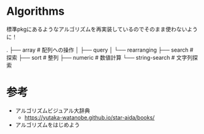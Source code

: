 # Algorithms
標準pkgにあるようなアルゴリズムを再実装しているのでそのまま使わないように！

.
├── array # 配列への操作
│ ├── query
│ └── rearranging
├── search # 探索
├── sort # 整列
├── numeric # 数値計算
└── string-search # 文字列探索

# 参考
- アルゴリズムビジュアル大辞典
  - https://yutaka-watanobe.github.io/star-aida/books/
- アルゴリズムをはじめよう
